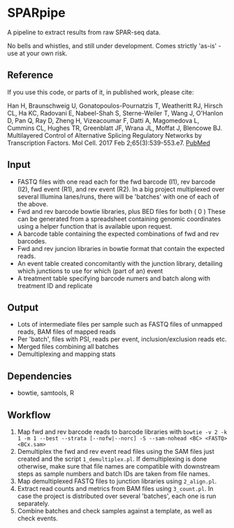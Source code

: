 SPARpipe
========

A pipeline to extract results from raw SPAR-seq data.

No bells and whistles, and still under development. Comes strictly 'as-is' - use at your own risk.

Reference
---------
If you use this code, or parts of it, in published work, please cite:

Han H, Braunschweig U, Gonatopoulos-Pournatzis T, Weatheritt RJ, Hirsch CL, Ha KC, Radovani E, Nabeel-Shah S, Sterne-Weiler T, Wang J, O'Hanlon D, Pan Q, Ray D, Zheng H, Vizeacoumar F, Datti A, Magomedova L, Cummins CL, Hughes TR, Greenblatt JF, Wrana JL, Moffat J, Blencowe BJ. Multilayered Control of Alternative Splicing Regulatory Networks by Transcription Factors. Mol Cell. 2017 Feb 2;65(3):539-553.e7. [PubMed](https://www.ncbi.nlm.nih.gov/pubmed/28157508)


Input
-----
* FASTQ files with one read each for the fwd barcode (I1), rev barcode (I2),
  fwd event (R1), and rev event (R2). In a big project multiplexed over several
  Illumina lanes/runs, there will be 'batches' with one of each of the above.
* Fwd and rev barcode bowtie libraries, plus BED files for both (<junction name> 0 <junction length>)
  These can be generated from a spreadsheet containing genomic coordinates using a helper function
  that is available upon request.
* A barcode table containing the expected combinations of fwd and rev barcodes.
* Fwd and rev juncion libraries in bowtie format that contain the expected reads.
* An event table created concomitantly with the junction library, detailing which
  junctions to use for which (part of an) event
* A treatment table specifying barcode numers and batch along with treatment ID and replicate

Output
------
* Lots of intermediate files per sample such as FASTQ files of unmapped reads, 
  BAM files of mapped reads
* Per 'batch', files with PSI, reads per event, inclusion/exclusion reads etc.
* Merged files combining all batches
* Demultiplexing and mapping stats

Dependencies
------------
* bowtie, samtools, R

Workflow
--------
1. Map fwd and rev barcode reads to barcode libraries with 
     `bowtie -v 2 -k 1 -m 1 --best --strata [--nofw|--norc] -S --sam-nohead <BC> <FASTQ> <BCx.sam>`
2. Demultiplex the fwd and rev event read files using the SAM files just created 
     and the script `1_demultiplex.pl`. If demultiplexing is done otherwise, make sure 
     that file names are compatible with downstream steps as sample numbers and batch IDs are
     taken from file names.
3. Map demultiplexed FASTQ files to junction libraries using `2_align.pl`.
4. Extract read counts and metrics from BAM files using `3_count.pl`. In case the
     project is distributed over several 'batches', each one is run separately.
5. Combine batches and check samples against a template, as well as check events.
     